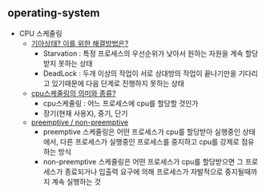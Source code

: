 ## operating-system
- CPU 스케줄링
  - [기아상태? 이를 위한 해결방법은?](https://github.com/Suxxxxhyun/computer-science-archive/blob/main/os/part3/os-learning(1).md)
    - Starvation : 특정 프로세스의 우선순위가 낮아서 원하는 자원을 계속 할당받지 못하는 상태
    - DeadLock : 두개 이상의 작업이 서로 상대방의 작업이 끝나기만을 기다리고 있기때문에 다음 단계로 진행하지 못하는 상태
  - [cpu스케줄링의 의미와 종류?](https://github.com/Suxxxxhyun/computer-science-archive/blob/main/os/part3/os-learning(2).md)
    - cpu스케줄링 : 어느 프로세스에 cpu를 할당할 것인가
    - 장기(현재 사용X), 중기, 단기
  - [preemptive / non-preemptive](https://github.com/Suxxxxhyun/computer-science-archive/blob/main/os/part3/os-learning(3).md)
    - preemptive 스케줄링은 어떤 프로세스가 cpu를 할당받아 실행중인 상태에서, 다른 프로세스가 실행중인 프로세스를 중지하고 cpu를 강제로 점유하는 방식
    - non-preemptive 스케줄링은 어떤 프로세스가 cpu를 할당받으면 그 프로세스가 종료되거나 입출력 요구에 의해 프로세스가 자발적으로 중지될때까지 계속 실행하는 것

